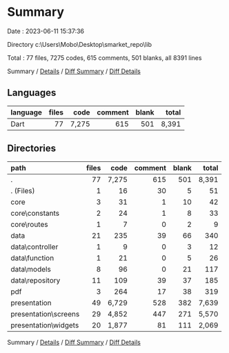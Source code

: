 # Summary

Date : 2023-06-11 15:37:36

Directory c:\\Users\\Mobo\\Desktop\\smarket_repo\\lib

Total : 77 files,  7275 codes, 615 comments, 501 blanks, all 8391 lines

Summary / [Details](details.md) / [Diff Summary](diff.md) / [Diff Details](diff-details.md)

## Languages
| language | files | code | comment | blank | total |
| :--- | ---: | ---: | ---: | ---: | ---: |
| Dart | 77 | 7,275 | 615 | 501 | 8,391 |

## Directories
| path | files | code | comment | blank | total |
| :--- | ---: | ---: | ---: | ---: | ---: |
| . | 77 | 7,275 | 615 | 501 | 8,391 |
| . (Files) | 1 | 16 | 30 | 5 | 51 |
| core | 3 | 31 | 1 | 10 | 42 |
| core\\constants | 2 | 24 | 1 | 8 | 33 |
| core\\routes | 1 | 7 | 0 | 2 | 9 |
| data | 21 | 235 | 39 | 66 | 340 |
| data\\controller | 1 | 9 | 0 | 3 | 12 |
| data\\function | 1 | 21 | 0 | 5 | 26 |
| data\\models | 8 | 96 | 0 | 21 | 117 |
| data\\repository | 11 | 109 | 39 | 37 | 185 |
| pdf | 3 | 264 | 17 | 38 | 319 |
| presentation | 49 | 6,729 | 528 | 382 | 7,639 |
| presentation\\screens | 29 | 4,852 | 447 | 271 | 5,570 |
| presentation\\widgets | 20 | 1,877 | 81 | 111 | 2,069 |

Summary / [Details](details.md) / [Diff Summary](diff.md) / [Diff Details](diff-details.md)